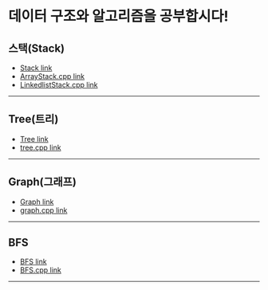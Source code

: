 데이터 구조와 알고리즘을 공부합시다!
========================

스택(Stack)
-------------
* [Stack link](스택(Stack))
* [ArrayStack.cpp link](스택(Stack)/ArrayStack.cpp)
* [LinkedlistStack.cpp link](스택(Stack)/LinkedlistStack.cpp)

--------------------------------------------------

Tree(트리)
-------------
* [Tree link](Tree(트리))
* [tree.cpp link](Tree(트리)/tree.cpp)

--------------------------------------------------

Graph(그래프)
-------------
* [Graph link](Graph(그래프))
* [graph.cpp link](Graph(그래프)/graph.cpp)

--------------------------------------------------

BFS
-------------
* [BFS link](BFS)
* [BFS.cpp link](BFS/BFS.cpp)

--------------------------------------------------